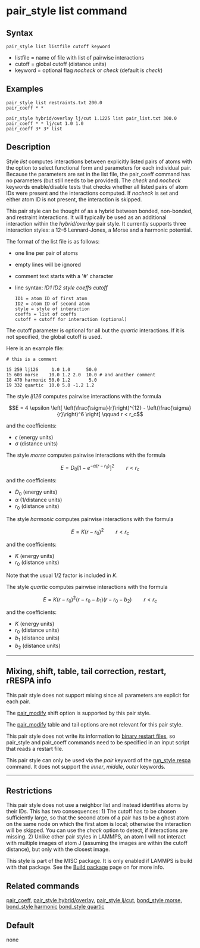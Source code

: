 # pair_style list command

## Syntax

``` LAMMPS
pair_style list listfile cutoff keyword
```

-   listfile = name of file with list of pairwise interactions
-   cutoff = global cutoff (distance units)
-   keyword = optional flag *nocheck* or *check* (default is *check*)

## Examples

``` LAMMPS
pair_style list restraints.txt 200.0
pair_coeff * *

pair_style hybrid/overlay lj/cut 1.1225 list pair_list.txt 300.0
pair_coeff * * lj/cut 1.0 1.0
pair_coeff 3* 3* list
```

## Description

Style *list* computes interactions between explicitly listed pairs of
atoms with the option to select functional form and parameters for each
individual pair. Because the parameters are set in the list file, the
pair_coeff command has no parameters (but still needs to be provided).
The *check* and *nocheck* keywords enable/disable tests that checks
whether all listed pairs of atom IDs were present and the interactions
computed. If *nocheck* is set and either atom ID is not present, the
interaction is skipped.

This pair style can be thought of as a hybrid between bonded,
non-bonded, and restraint interactions. It will typically be used as an
additional interaction within the *hybrid/overlay* pair style. It
currently supports three interaction styles: a 12-6 Lennard-Jones, a
Morse and a harmonic potential.

The format of the list file is as follows:

-   one line per pair of atoms

-   empty lines will be ignored

-   comment text starts with a \'#\' character

-   line syntax: *ID1 ID2 style coeffs cutoff*

        ID1 = atom ID of first atom
        ID2 = atom ID of second atom
        style = style of interaction
        coeffs = list of coeffs
        cutoff = cutoff for interaction (optional)

The cutoff parameter is optional for all but the *quartic* interactions.
If it is not specified, the global cutoff is used.

Here is an example file:

    # this is a comment

    15 259 lj126     1.0 1.0      50.0
    15 603 morse    10.0 1.2 2.0  10.0 # and another comment
    18 470 harmonic 50.0 1.2       5.0
    19 332 quartic  10.0 5.0 -1.2 1.2

The style *lj126* computes pairwise interactions with the formula

$$E = 4 \epsilon \left[ \left(\frac{\sigma}{r}\right)^{12} - \left(\frac{\sigma}{r}\right)^6 \right] \qquad r < r_c$$

and the coefficients:

-   $\epsilon$ (energy units)
-   $\sigma$ (distance units)

The style *morse* computes pairwise interactions with the formula

$$E = D_0 \left[ 1 - e^{-\alpha (r - r_0)} \right]^2 \qquad r < r_c$$

and the coefficients:

-   $D_0$ (energy units)
-   $\alpha$ (1/distance units)
-   $r_0$ (distance units)

The style *harmonic* computes pairwise interactions with the formula

$$E = K (r - r_0)^2 \qquad r < r_c$$

and the coefficients:

-   $K$ (energy units)
-   $r_0$ (distance units)

Note that the usual 1/2 factor is included in $K$.

The style *quartic* computes pairwise interactions with the formula

$$E = K (r - r_0)^2 (r - r_0 -b_1) (r - r_0 - b_2) \qquad r < r_c$$

and the coefficients:

-   $K$ (energy units)
-   $r_0$ (distance units)
-   $b_1$ (distance units)
-   $b_2$ (distance units)

------------------------------------------------------------------------

## Mixing, shift, table, tail correction, restart, rRESPA info

This pair style does not support mixing since all parameters are
explicit for each pair.

The [pair_modify](pair_modify) shift option is supported by this pair
style.

The [pair_modify](pair_modify) table and tail options are not relevant
for this pair style.

This pair style does not write its information to [binary restart
files](restart), so pair_style and pair_coeff commands need to be
specified in an input script that reads a restart file.

This pair style can only be used via the *pair* keyword of the
[run_style respa](run_style) command. It does not support the *inner*,
*middle*, *outer* keywords.

------------------------------------------------------------------------

## Restrictions

This pair style does not use a neighbor list and instead identifies
atoms by their IDs. This has two consequences: 1) The cutoff has to be
chosen sufficiently large, so that the second atom of a pair has to be a
ghost atom on the same node on which the first atom is local; otherwise
the interaction will be skipped. You can use the *check* option to
detect, if interactions are missing. 2) Unlike other pair styles in
LAMMPS, an atom I will not interact with multiple images of atom J
(assuming the images are within the cutoff distance), but only with the
closest image.

This style is part of the MISC package. It is only enabled if LAMMPS is
build with that package. See the [Build package](Build_package) page on
for more info.

## Related commands

[pair_coeff](pair_coeff), [pair_style hybrid/overlay](pair_hybrid),
[pair_style lj/cut](pair_lj), [bond_style morse](bond_morse),
[bond_style harmonic](bond_harmonic) [bond_style quartic](bond_quartic)

## Default

none
